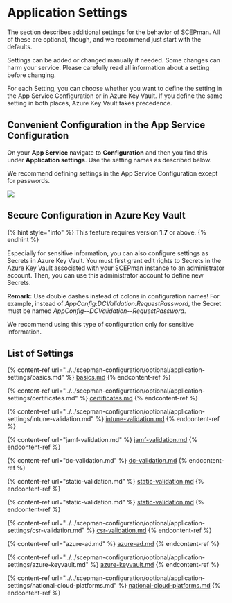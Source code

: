 # Application Settings

The section describes additional settings for the behavior of SCEPman. All of these are optional, though, and we recommend just start with the defaults.

Settings can be added or changed manually if needed. Some changes can harm your service. Please carefully read all information about a setting before changing.

For each Setting, you can choose whether you want to define the setting in the App Service Configuration or in Azure Key Vault. If you define the same setting in both places, Azure Key Vault takes precedence.

## Convenient Configuration in the App Service Configuration

On your **App Service** navigate to **Configuration** and then you find this under **Application settings**. Use the setting names as described below.

We recommend defining settings in the App Service Configuration except for passwords.

![](../../.gitbook/assets/2021-08-02-10.png)

## Secure Configuration in Azure Key Vault

{% hint style="info" %}
This feature requires version **1.7** or above.
{% endhint %}

Especially for sensitive information, you can also configure settings as Secrets in Azure Key Vault. You must first grant edit rights to Secrets in the Azure Key Vault associated with your SCEPman instance to an administrator account. Then, you can use this administrator account to define new Secrets.

**Remark:** Use double dashes instead of colons in configuration names! For example, instead of _AppConfig:DCValidation:RequestPassword_, the Secret must be named _AppConfig--DCValidation--RequestPassword_.

We recommend using this type of configuration only for sensitive information.

## List of Settings

{% content-ref url="../../scepman-configuration/optional/application-settings/basics.md" %}
[basics.md](../../scepman-configuration/optional/application-settings/basics.md)
{% endcontent-ref %}

{% content-ref url="../../scepman-configuration/optional/application-settings/certificates.md" %}
[certificates.md](../../scepman-configuration/optional/application-settings/certificates.md)
{% endcontent-ref %}

{% content-ref url="../../scepman-configuration/optional/application-settings/intune-validation.md" %}
[intune-validation.md](../../scepman-configuration/optional/application-settings/intune-validation.md)
{% endcontent-ref %}

{% content-ref url="jamf-validation.md" %}
[jamf-validation.md](jamf-validation.md)
{% endcontent-ref %}

{% content-ref url="dc-validation.md" %}
[dc-validation.md](dc-validation.md)
{% endcontent-ref %}

{% content-ref url="static-validation.md" %}
[static-validation.md](static-validation.md)
{% endcontent-ref %}

{% content-ref url="static-validation.md" %}
[static-validation.md](static-validation.md)
{% endcontent-ref %}

{% content-ref url="../../scepman-configuration/optional/application-settings/csr-validation.md" %}
[csr-validation.md](../../scepman-configuration/optional/application-settings/csr-validation.md)
{% endcontent-ref %}

{% content-ref url="azure-ad.md" %}
[azure-ad.md](azure-ad.md)
{% endcontent-ref %}

{% content-ref url="../../scepman-configuration/optional/application-settings/azure-keyvault.md" %}
[azure-keyvault.md](../../scepman-configuration/optional/application-settings/azure-keyvault.md)
{% endcontent-ref %}

{% content-ref url="../../scepman-configuration/optional/application-settings/national-cloud-platforms.md" %}
[national-cloud-platforms.md](../../scepman-configuration/optional/application-settings/national-cloud-platforms.md)
{% endcontent-ref %}
